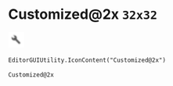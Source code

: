 # Customized@2x `32x32`
<img src="/img/Customized.png" width=32 height=32>

``` CSharp
EditorGUIUtility.IconContent("Customized@2x")
```
```
Customized@2x
```
